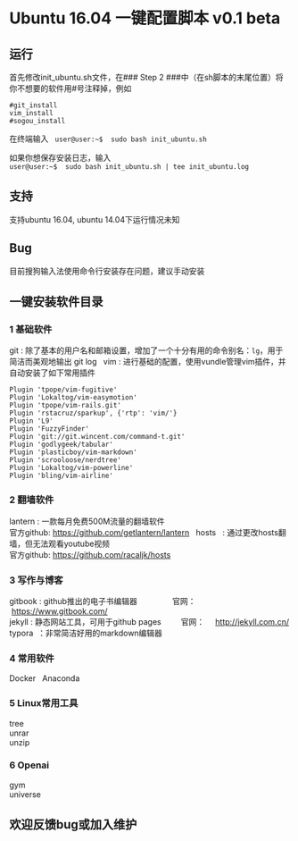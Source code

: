 # Ubuntu 16.04 一键配置脚本 v0.1 beta
## 运行
首先修改init_ubuntu.sh文件，在### Step 2 ###中（在sh脚本的末尾位置）将你不想要的软件用#号注释掉，例如
```
#git_install
vim_install
#sogou_install
```
在终端输入  
`user@user:~$  sudo bash init_ubuntu.sh`
  
如果你想保存安装日志，输入  
`user@user:~$  sudo bash init_ubuntu.sh | tee init_ubuntu.log`
## 支持
支持ubuntu 16.04, ubuntu 14.04下运行情况未知
## Bug
目前搜狗输入法使用命令行安装存在问题，建议手动安装
## 一键安装软件目录
### 1 基础软件
git : 除了基本的用户名和邮箱设置，增加了一个十分有用的命令别名：`lg`，用于简洁而美观地输出 git log  
vim : 进行基础的配置，使用vundle管理vim插件，并自动安装了如下常用插件  
```
Plugin 'tpope/vim-fugitive'
Plugin 'Lokaltog/vim-easymotion'
Plugin 'tpope/vim-rails.git'
Plugin 'rstacruz/sparkup', {'rtp': 'vim/'}
Plugin 'L9'
Plugin 'FuzzyFinder'
Plugin 'git://git.wincent.com/command-t.git'
Plugin 'godlygeek/tabular'
Plugin 'plasticboy/vim-markdown'
Plugin 'scrooloose/nerdtree'
Plugin 'Lokaltog/vim-powerline'
Plugin 'bling/vim-airline'
```
### 2 翻墙软件
lantern : 一款每月免费500M流量的翻墙软件  
官方github: https://github.com/getlantern/lantern  
hosts   : 通过更改hosts翻墙，但无法观看youtube视频  
官方github: https://github.com/racaljk/hosts  

### 3 写作与博客
gitbook : github推出的电子书编辑器                官网：      https://www.gitbook.com/  
jekyll  : 静态网站工具，可用于github pages         官网：     http://jekyll.com.cn/  
typora  ：非常简洁好用的markdown编辑器  

### 4 常用软件
Docker  
Anaconda  

### 5 Linux常用工具
tree  
unrar  
unzip  

### 6 Openai
gym  
universe  

## 欢迎反馈bug或加入维护
